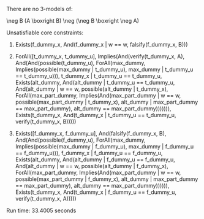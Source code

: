 
There are no 3-models of:

\neg B
(A \boxright B)
\neg (\neg B \boxright \neg A)

Unsatisfiable core constraints:

1. Exists(f_dummy_x,
       And(f_dummy_x | w == w, falsify(f_dummy_x, B)))

2. ForAll([t_dummy_x, t_dummy_u],
       Implies(And(verify(t_dummy_x, A),
                   And(And(possible(t_dummy_u),
                           ForAll(max_dummy,
                                  Implies(possible(max_dummy |
                                        t_dummy_u),
                                        max_dummy |
                                        t_dummy_u ==
                                        t_dummy_u))),
                       t_dummy_x | t_dummy_u == t_dummy_u,
                       Exists(alt_dummy,
                              And(alt_dummy | t_dummy_u ==
                                  t_dummy_u,
                                  And(alt_dummy | w == w,
                                      possible(alt_dummy |
                                        t_dummy_x),
                                      ForAll(max_part_dummy,
                                        Implies(And(max_part_dummy |
                                        w ==
                                        w,
                                        possible(max_part_dummy |
                                        t_dummy_x),
                                        alt_dummy |
                                        max_part_dummy ==
                                        max_part_dummy),
                                        alt_dummy ==
                                        max_part_dummy))))))),
               Exists(t_dummy_x,
                      And(t_dummy_x | t_dummy_u == t_dummy_u,
                          verify(t_dummy_x, B)))))

3. Exists([f_dummy_x, f_dummy_u],
       And(falsify(f_dummy_x, B),
           And(And(possible(f_dummy_u),
                   ForAll(max_dummy,
                          Implies(possible(max_dummy |
                                        f_dummy_u),
                                  max_dummy | f_dummy_u ==
                                  f_dummy_u))),
               f_dummy_x | f_dummy_u == f_dummy_u,
               Exists(alt_dummy,
                      And(alt_dummy | f_dummy_u == f_dummy_u,
                          And(alt_dummy | w == w,
                              possible(alt_dummy | f_dummy_x),
                              ForAll(max_part_dummy,
                                     Implies(And(max_part_dummy |
                                        w ==
                                        w,
                                        possible(max_part_dummy |
                                        f_dummy_x),
                                        alt_dummy |
                                        max_part_dummy ==
                                        max_part_dummy),
                                        alt_dummy ==
                                        max_part_dummy)))))),
           Exists(t_dummy_x,
                  And(t_dummy_x | f_dummy_u == f_dummy_u,
                      verify(t_dummy_x, A)))))

Run time: 33.4005 seconds

